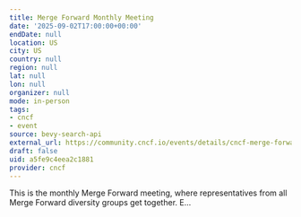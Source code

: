 ```yaml
---
title: Merge Forward Monthly Meeting
date: '2025-09-02T17:00:00+00:00'
endDate: null
location: US
city: US
country: null
region: null
lat: null
lon: null
organizer: null
mode: in-person
tags:
- cncf
- event
source: bevy-search-api
external_url: https://community.cncf.io/events/details/cncf-merge-forward-presents-merge-forward-monthly-meeting-2025-09-02/
draft: false
uid: a5fe9c4eea2c1881
provider: cncf
---
```

This is the monthly Merge Forward meeting, where representatives from all Merge Forward diversity groups get together. E...
